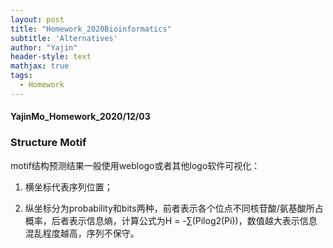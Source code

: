```yaml
---
layout: post
title: "Homework_2020Bioinformatics"
subtitle: 'Alternatives'
author: "Yajin"
header-style: text
mathjax: true
tags:
  - Homework
---
```


#### YajinMo_Homework_2020/12/03

### Structure Motif

motif结构预测结果一般使用weblogo或者其他logo软件可视化：

1. 横坐标代表序列位置；

2. 纵坐标分为probability和bits两种，前者表示各个位点不同核苷酸/氨基酸所占概率，后者表示信息熵，计算公式为H = -∑(Pilog2(Pi))，数值越大表示信息混乱程度越高，序列不保守。
